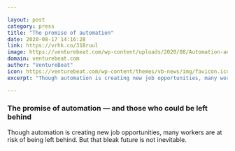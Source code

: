 ```yaml
---

layout: post
category: press
title: "The promise of automation"
date: 2020-08-17 14:16:28
link: https://vrhk.co/318ruul
image: https://venturebeat.com/wp-content/uploads/2020/08/Automation-and-jobs-feature.jpg?w=1200&strip=all
domain: venturebeat.com
author: "VentureBeat"
icon: https://venturebeat.com/wp-content/themes/vb-news/img/favicon.ico
excerpt: "Though automation is creating new job opportunities, many workers are at risk of being left behind. But that bleak future is not inevitable."

---
```


### The promise of automation — and those who could be left behind

Though automation is creating new job opportunities, many workers are at risk of being left behind. But that bleak future is not inevitable.